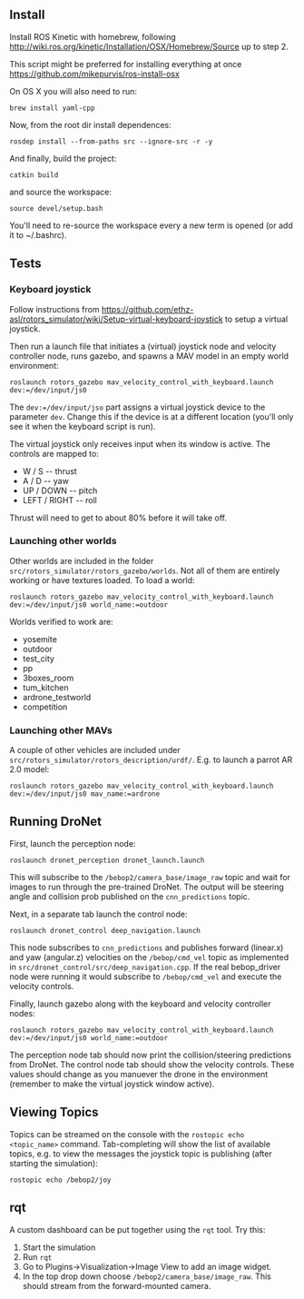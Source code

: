 ## Install

Install ROS Kinetic with homebrew, following http://wiki.ros.org/kinetic/Installation/OSX/Homebrew/Source up to step 2.

This script might be preferred for installing everything at once https://github.com/mikepurvis/ros-install-osx

On OS X you will also need to run:

`brew install yaml-cpp`

Now, from the root dir install dependences:

`rosdep install --from-paths src --ignore-src -r -y`

And finally, build the project:

`catkin build`

and source the workspace:

`source devel/setup.bash`

You'll need to re-source the workspace every a new term is opened (or add it to ~/.bashrc).


## Tests

### Keyboard joystick

Follow instructions from https://github.com/ethz-asl/rotors_simulator/wiki/Setup-virtual-keyboard-joystick to setup a virtual joystick.

Then run a launch file that initiates a (virtual) joystick node and velocity controller node, runs gazebo, and spawns a MAV model in an empty world environment:

`roslaunch rotors_gazebo mav_velocity_control_with_keyboard.launch dev:=/dev/input/js0`

The `dev:=/dev/input/jso` part assigns a virtual joystick device to the parameter `dev`. Change this if the device is at a different location (you'll only see it when the keyboard script is run).

The virtual joystick only receives input when its window is active. The controls are mapped to:

* W / S -- thrust
* A / D -- yaw
* UP / DOWN -- pitch
* LEFT / RIGHT -- roll

Thrust will need to get to about 80% before it will take off.


### Launching other worlds

Other worlds are included in the folder `src/rotors_simulator/rotors_gazebo/worlds`. Not all of them are entirely working or have textures loaded. To load a world:

`roslaunch rotors_gazebo mav_velocity_control_with_keyboard.launch dev:=/dev/input/js0 world_name:=outdoor`

Worlds verified to work are:

* yosemite
* outdoor
* test_city
* pp
* 3boxes_room
* tum_kitchen
* ardrone_testworld
* competition


### Launching other MAVs

A couple of other vehicles are included under `src/rotors_simulator/rotors_description/urdf/`. E.g. to launch a parrot AR 2.0 model:

`roslaunch rotors_gazebo mav_velocity_control_with_keyboard.launch dev:=/dev/input/js0 mav_name:=ardrone`


## Running DroNet

First, launch the perception node:

`roslaunch dronet_perception dronet_launch.launch`

This will subscribe to the `/bebop2/camera_base/image_raw` topic and wait for images to run through the pre-trained DroNet. The output will be steering angle and collision prob published on the `cnn_predictions` topic.

Next, in a separate tab launch the control node:

`roslaunch dronet_control deep_navigation.launch`

This node subscribes to `cnn_predictions` and publishes forward (linear.x) and yaw (angular.z) velocities on the `/bebop/cmd_vel` topic as implemented in `src/dronet_control/src/deep_navigation.cpp`. If the real bebop_driver node were running it would subscribe to `/bebop/cmd_vel` and execute the velocity controls.

Finally, launch gazebo along with the keyboard and velocity controller nodes:

`roslaunch rotors_gazebo mav_velocity_control_with_keyboard.launch dev:=/dev/input/js0 world_name:=outdoor`

The perception node tab should now print the collision/steering predictions from DroNet. The control node tab should show the velocity controls. These values should change as you manuever the drone in the environment (remember to make the virtual joystick window active).


## Viewing Topics

Topics can be streamed on the console with the `rostopic echo <topic_name>` command. Tab-completing will show the list of available topics, e.g. to view the messages the joystick topic is publishing (after starting the simulation):

`rostopic echo /bebop2/joy`


## rqt

A custom dashboard can be put together using the `rqt` tool. Try this:

1. Start the simulation
2. Run `rqt`
3. Go to Plugins->Visualization->Image View to add an image widget.
4. In the top drop down choose `/bebop2/camera_base/image_raw`. This should stream from the forward-mounted camera.
